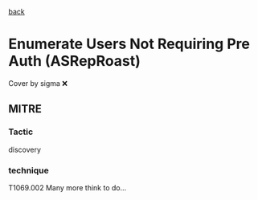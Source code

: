 [back](../index.md)
# Enumerate Users Not Requiring Pre Auth (ASRepRoast)
Cover by sigma :x: 
## MITRE
### Tactic
discovery
### technique
T1069.002
Many more think to do...
